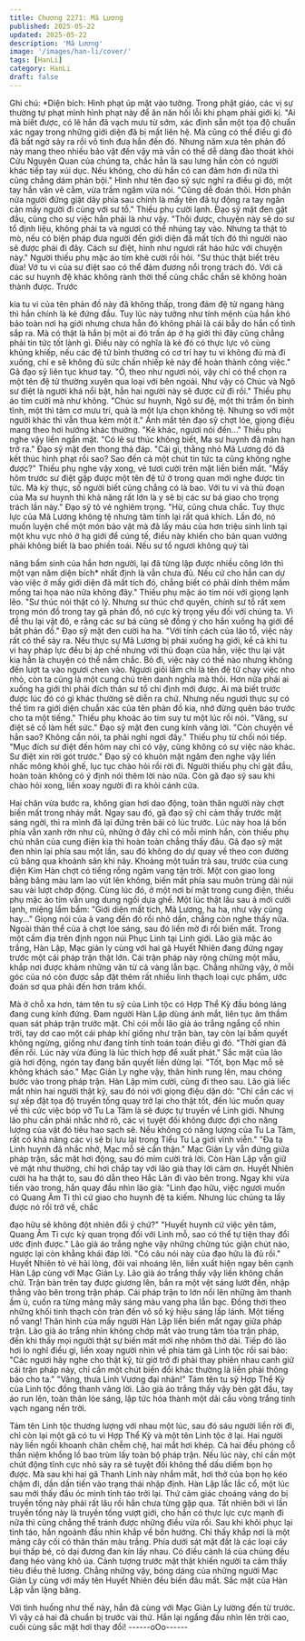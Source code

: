 ```yaml
---
title: Chương 2271: Mã Lương
published: 2025-05-22
updated: 2025-05-22
description: 'Mã Lương'
image: '/images/han-li/cover/'
tags: [HanLi]
category: HanLi
draft: false
---
```


Ghi chú:
*Diện bích: Hình phạt úp mặt vào tường. Trong phật giáo, các vị
sự thường tự phạt mình hình phạt này để ăn năn hối lỗi khi phạm
phải giới kị.
"Ai mà biết được, có lẽ hắn đã vạch mưu từ sớm, xác định sẵn
một tọa độ chuẩn xác ngay trong những giới diện đã bị mất liên
hệ. Mà cũng có thể điều gì đó đã bất ngờ sảy ra rồi vô tình đưa
hắn đến đó.
Nhưng năm xưa tên phản đồ này mang theo nhiều bảo vật đến
vậy mà vẫn có thể dễ dàng đào thoát khỏi Cửu Nguyên Quan của
chúng ta, chắc hẳn là sau lưng hắn còn có người khác tiếp tay xúi
dục. Nếu không, cho dù hắn có can đảm hơn đi nữa thì cũng
chẳng dám phản bội." Hình như tên đạo sỹ sực nghĩ ra điều gì đó,
một tay hắn vân vê cằm, vừa trầm ngâm vừa nói.
"Cũng dễ đoán thôi. Hơn phân nửa người đứng giật dây phía sau
chính là mấy tên đã tự động ra tay ngăn cản mấy người đi cùng
với sư tổ." Thiều phụ cười lạnh.
Đạo sỹ mặt đen gật đầu, cũng cho sự việc hẳn phải là như vậy.
"Thôi được, chuyện này sẽ do sư tổ định liệu, không phải ta và
ngươi có thể nhúng tay vào. Nhưng ta thật tò mò, nếu có biện
pháp đưa người đến giới diện đã mất tích đó thì người nào sẽ
được phái đi đây. Cách sư điệt, hình như ngươi rất háo hức với
chuyện này." Người thiếu phụ mặc áo tím khẽ cười rồi hỏi.
"Sư thúc thật biết trêu đùa! Vớ tu vi của sư điệt sao có thể đảm
đương nổi trọng trách đó. Với cả các sư huynh đệ khác không
rành thời thế cũng chắc chắn sẽ không hoàn thành được. Trước

kia tu vi của tên phản đồ này đã không thấp, trong đám đệ tử
ngang hàng thì hắn chính là kẻ đứng đầu. Tuy lúc này tưởng như
tính mệnh của hắn khó bảo toàn nơi hạ giới nhưng chưa hẳn đó
không phải là cái bẫy do hắn cố tình sắp ra. Mà có thật là hắn bị
một ai đó trấn áp ở hạ giới thì đây cũng chẳng phải tin tức tốt lành
gì. Điều này có nghĩa là kẻ đó có thực lực vô cùng khủng khiếp,
nếu các đệ tử bình thường có cơ trí hay tu vi không đủ mà đi
xuống, chỉ e sẽ không đủ sức chấn nhiếp kẻ này để hoàn thành
công việc." Gã đạo sỹ liên tục khuơ tay.
"Ô, theo như ngươi nói, vậy chỉ có thể chọn ra một tên đệ tử
thường xuyên qua loại với bên ngoài. Như vậy có Chúc và Ngô sư
điệt là người khá nổi bật, hẳn hai người này sẽ được cử đi rồi."
Thiếu phụ áo tím cười mà như không.
"Chúc sư huynh, Ngô sư đệ, một thì trầm ổn bình tĩnh, một thì tâm
cơ mưu trí, quả là một lựa chọn không tệ. Nhưng so với một người
khác thì vẫn thua kém một ít." Ánh mắt tên đạo sỹ chợt lóe, giọng
điệu mang theo hơi hướng khác thường.
"Kẻ khác, ngươi nói đến..." Thiếu phụ nghe vậy liền ngẩn mặt.
"Có lẽ sư thúc không biết, Ma sư huynh đã mãn hạn trở ra." Đạo
sỹ mặt đen thong thả đáp.
"Cái gì, thằng nhỏ Mã Lương đó đã kết thúc hình phạt rồi sao?
Sao đến cả một chút tin tức ta cũng không nghe được?" Thiếu
phụ nghe vậy xong, vẻ tươi cười trên mặt liền biến mất.
"Mấy hôm trước sư điệt gặp được một tên đệ tử ở trong quan mới
nghe được tin tức. Mà kỳ thực, số người biết cũng chẳng có là
bao. Với tu vi và thủ đoạn của Ma sư huynh thì khả năng rất lớn là
y sẽ bị các sư bá giao cho trọng trách lần này." Đạo sỹ tỏ vẻ
nghiêm trọng.
"Hừ, cũng chưa chắc. Tuy thực lực của Mã Lương không tệ
nhưng tâm tính lại rất quá khích. Lần đó, nó muốn luyện chế một
món bảo vật mà đã lấy máu của hơn triệu sinh linh tại một khu
vực nhỏ ở hạ giới để cúng tế, điều này khiến cho bản quan vướng
phải không biết là bao phiền toái. Nếu sư tổ ngươi không quý tài

năng bẩm sinh của hắn hơn người, lại đã từng lập được nhiều
công lớn thì một vạn năm diện bích* nhất định là vẫn chưa đủ.
Nếu cứ cho hắn can dự vào việc ở mấy giới diện đã mất tích đó,
chẳng biết có phải dính thêm mầm mống tai họa nào nữa không
đây." Thiếu phụ mặc áo tím nói với giọng lạnh lẽo.
"Sư thúc nói thật có lý. Nhưng sư thúc chớ quyên, chính sư tổ rất
xem trọng món đồ trong tay gã phản đồ, nó cực kỳ trọng yếu đối
với chúng ta. Vì để thu lại vật đó, e rằng các sư bá cũng sẽ đồng ý
cho hắn xuống hạ giới để bắt phản đồ." Đạo sỹ mặt đen cười ha
ha.
"Với tính cách của lão tổ, việc này rất có thể sảy ra. Nếu thực sự
Mã Lương bị phái xuống hạ giới, kể cả khi tu vi hay pháp lực đều
bị áp chế nhưng với thủ đoạn của hắn, việc thu lại vật kia hẳn là
chuyện có thể nắm chắc. Bỏ đi, việc này có thế nào nhưng không
đến lượt ta vào ngươi chen vào. Ngươi giỏi lắm chỉ là tên đệ tử
chạy việc nho nhỏ, còn ta cũng là một cung chủ trên danh nghĩa
mà thôi. Hơn nữa phái ai xuống hạ giới thì phải đích thân sư tổ
chỉ định mới được. Ai mà biết trước được lúc đó có gì khác
thường sẽ diễn ra chứ. Nhưng nếu ngươi thực sự có thể tìm ra
giới diện chuẩn xác của tên phản đồ kia, nhớ đừng quên báo
trước cho ta một tiếng." Thiếu phụ khoác áo tím suy tư một lúc rồi
nói.
"Vâng, sư điệt sẽ cố làm hết sức." Đạo sỹ mặt đen cung kính vâng
lời.
"Còn chuyện về hắn sao? Không cần nói, ta phải nghỉ ngơi đây."
Thiếu phụ từ chối nói tiếp.
"Mục đích sư điệt đến hôm nay chỉ có vậy, cũng không có sự việc
nào khác. Sư điệt xin rời gót trước." Đạo sỹ có khuôn mặt ngăm
đen nghe vậy liền nhấc mông khỏi ghế, lục tục chào hỏi rồi rời đi.
Người thiếu phụ chỉ gật đầu, hoàn toàn không có ý định nói thêm
lời nào nữa.
Còn gã đạo sỹ sau khi chào hỏi xong, liền xoay người đi ra khỏi
cánh cửa.

Hai chân vừa bước ra, không gian hơi dao động, toàn thân người
này chợt biến mất trong nháy mắt.
Ngay sau đó, gã đạo sỹ chỉ cảm thấy trước mặt sáng ngời, thì ra
mình đã lại đứng trên bãi cỏ lúc trước. Lúc này hoa lá bốn phía
vẫn xanh rờn như cũ, những ở đây chỉ có mỗi mình hắn, còn
thiếu phụ chủ nhân của cung điện kia thì hoàn toàn chẳng thấy
đâu.
Gã đạo sỹ mặt đen nhìn lại phía sau một lần, sau đó không do dự
quay về theo con đường cũ băng qua khoảnh sân khi nãy.
Khoảng một tuần trà sau, trước của cung điện Kim Hàn chợt có
tiếng rồng ngâm vang tận trời. Một con giao long bằng băng màu
lam lao vút lên không, biến mất phía sau muôn trùng dải núi sau
vài lượt chớp động.
Cùng lúc đó, ở một nơi bí mật trong cung điện, thiếu phụ mặc áo
tím vẫn ung dung ngồi dựa ghế. Một lúc thật lâu sau ả mới cười
lạnh, miệng lẩm bẩm:
"Giới diện mất tích, Mã Lương, ha ha, như vậy cũng hay..."
Giọng nói của ả vang đến đó rồi nhỏ dần, chẳng còn nghe thấy
nữa. Ngoài thân thể của ả chợt lóe sáng, sau đó liền mờ đi rồi
biến mất.
Trong một cấm địa trên định ngọn núi Phục Linh tại Linh giới.
Lão già mặc áo trắng, Hàn Lập, Mạc giản ly cùng với hai gã Huyết
Nhiên đang đứng ngay trước một cái pháp trận thật lớn.
Cái trận pháp này rộng chừng một mẫu, khắp nơi được khảm
những văn từ cả vàng lẫn bạc. Chẳng những vậy, ở mỗi góc của
nó còn được sắp đặt thêm rất nhiều linh thạch loại cực phẩm,
ước đoán sơ qua phải đến hơn trăm khối.

Mà ở chỗ xa hơn, tám tên tu sỹ của Linh tộc có Hợp Thể Kỳ đầu
bóng láng đang cung kính đứng.
Đam người Hàn Lập dùng ánh mắt, liên tục âm thầm quan sát
pháp trận trước mặt. Chỉ cói mỗi lão già áo trắng ngẩng cổ nhìn
trời, tay dơ cao một cái pháp khí giống như trận bàn, tay còn lại
bấm quyết không ngừng, giống như đang tính tính toán toán điều
gì đó.
"Thời gian đã đến rồi. Lúc này vừa đúng là lúc thích hợp để xuất
phát." Sắc mặt của lão già hơi động, ngón tay đang bấn quyết liền
dừng lại.
"Tốt, bọn Mạc mỗ sẽ không khách sáo." Mạc Giản Ly nghe vậy,
thân hình rung lên, mau chóng bước vào trong pháp trận.
Hàn Lập mỉm cười, cũng đi theo sau.
Lão già liếc mắt nhìn hai người thật kỹ, sau đó nói với giọng điệu
dặn dò:
"Chỉ cần các vị sự xếp đặt tọa độ truyền tống quay trở lại cho thật
tốt, đến lúc muốn quay về thì cức việc bóp vỡ Tu La Tâm là sẽ
được tự truyền về Linh giới. Nhưng lão phu cần phải nhắc nhở rõ,
các vị tuyệt đối không được đợi cho năng lượng của vật đó tiêu
hao sạch sẽ. Nếu không có năng lượng của Tu La Tâm, rất có khả
năng các vị sẽ bị lưu lại trong Tiểu Tu La giới vĩnh viễn."
"Đa tạ Linh huynh đã nhắc nhở, Mạc mỗ sẽ cẩn thận." Mạc Giản
Ly vẫn đứng giữa pháp trận, sắc mặt hơi động, sau đó mỉm cười
trả lời.
Còn Hàn Lập vẫn giữ vẻ mặt như thường, chỉ hơi chắp tay với lão
già thay lời cảm ơn.
Huyết Nhiên cười ha ha thật to, sau đó dẫn theo Hắc Lân đi vào
bên trong. Ngay khi vừa tiến vào trong, hắn quay đầu nhìn lão già:
"Linh đạo hữu, việc ngươi muốn có Quang Âm Ti thì cứ giao cho
huynh đệ ta kiếm. Nhưng lúc chúng ta lấy được nó rồi trở về, chắc

đạo hữu sẽ không đột nhiên đổi ý chứ?"
"Huyết huynh cứ việc yên tâm, Quang Âm Ti cực kỳ quan trọng
đối với Linh mỗ, sao có thể tự tiện thay đổi ước định được." Lão
già áo trắng nghe vậy những chửng túc giận chút nào, ngược lại
còn khẳng khái đáp lời.
"Có câu nói này của đạo hữu là đủ rồi." Huyết Nhiên tỏ vẻ hài
lòng, đôi vai nhoáng lên, liền xuất hiện ngay bên cạnh Hàn Lập
cùng với Mạc Giản Ly.
Lão già áo trắng thấy vậy liền không chần chừ. Trận bàn trên tay
được giương lên, bắn ra một vệt sáng lướt đến, nhập thẳng vào
bên trong trận pháp.
Cái pháp trận to lớn nổi lên những âm thanh ầm ù, cuốn ra từng
mảng mây sáng màu vang pha lẫn bạc. Đồng thời theo những
khối tinh thạch còn tràn đến vô số ký hiệu sáng lấp lánh.
Một tiếng nổ vang!
Thân hình của mấy người Hàn Lập liền biến mất ngay giữa pháp
trận.
Lão già áo trắng nhìn không chớp mắt vào trung tâm tòa trận
pháp, đến khi thấy mọi người thật sự biến mất mới nhẹ nhõm thở
dài. Tiếp đó lão hơi lo nghĩ điều gì, liền xoay người nhìn về phía
tám gã Linh tộc rồi sai bảo:
"Các ngươi hãy nghe cho thật kỹ, từ giờ trở đi phải thay phiên
nhau canh giữ cái trận pháp này, chỉ cần một chút biến đổi khác
thường là liền phải thông báo cho ta."
"Vâng, thưa Linh Vương đại nhân!" Tám tên tu sỹ Hợp Thể Kỳ của
Linh tộc đồng thanh vâng lời.
Lão già áo trắng thấy vậy bèn gật đầu, tay áo run lên, toàn thân
lóe sáng, lập tức hóa thành một dải cầu vòng trắng tinh vạch
ngang nền trời.

Tám tên Linh tộc thương lượng với nhau một lúc, sau đó sáu
người liền rời đi, chỉ còn lại một gã có tu vi Hợp Thể Kỳ và một
tên Linh tộc ở lại.
Hai người này liền ngồi khoanh chân chễm chệ, hai mắt hơi khép.
Cả hai đều phóng cỗ thần niệm khổng lồ bao trùm lấy toàn bộ
pháp trận.
Nếu lúc này, chỉ cần một chút động tĩnh cực nhỏ sảy ra sẽ tuyệt
đối không thể dấu diếm bọn họ được.
Mà sau khi hai gã Thanh Linh này nhắm mắt, hơi thở của bọn họ
kéo chậm đi, dần dần tiến vào trạng thái nhập định.
Hàn Lập lắc lắc cổ, một lúc sau mới thấy đầu óc mình tỉnh táo trởi
lại.
Thứ cảm giác choáng váng do bị truyền tống này phải rất lâu rồi
hắn chưa từng gặp qua.
Tất nhiên bởi vì lần truyền tống này là truyền tống vượt giới, cho
hắn có thực lực cực mạnh đi nữa thì cũng chẳng thể tránh được
những điều vừa rồi.
Sau khi khôi phục lại tỉnh táo, hắn ngoảnh đầu nhìn khắp về bốn
hướng.
Chỉ thấy khắp nơi là một mảng cây cối có thân thân màu trắng.
Phía dưới sát mặt đất là các loại cây bụi thấp bé, cỏ dại đương
đan kín lấy nhau. Có điều cành lá của chúng đều đang héo vàng
khô úa. Cảnh tượng trước mặt thật khiến người ta cảm thấy tiêu
điều thê lương.
Chẳng những vậy, bóng dáng của những người Mạc Giản Ly
cùng với mấy tên Huyết Nhiên đều biến đâu mất.
Sắc mặt của Hàn Lập vẫn lặng băng.

Với tình huống như thế này, hắn đã cùng với Mạc Giản Ly lường
đến từ trước. Vì vậy cả hai đã chuẩn bị trước vài thứ.
Hắn lại ngẩng đầu nhìn lên trời cao, cuối cùng sắc mặt hơi thay
đổi!
------oOo------
